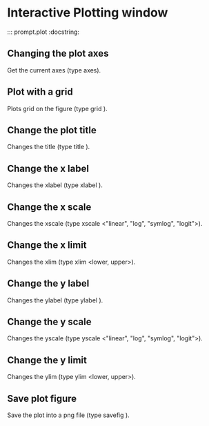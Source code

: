 # Interactive Plotting window

::: prompt.plot
    :docstring:

## Changing the plot axes

Get the current axes (type axes).

## Plot with a grid

Plots grid on the figure (type grid <bool>).

## Change the plot title

Changes the title (type title <string>).

## Change the x label

Changes the xlabel (type xlabel <string>).

## Change the x scale

Changes the xscale (type xscale <"linear", "log", "symlog", "logit">).

## Change the x limit

Changes the xlim (type xlim <lower, upper>).

## Change the y label

Changes the ylabel (type ylabel <string>).

## Change the y scale

Changes the yscale (type yscale <"linear", "log", "symlog", "logit">).

## Change the y limit

Changes the ylim (type ylim <lower, upper>).

## Save plot figure

Save the plot into a png file (type savefig <string>).
